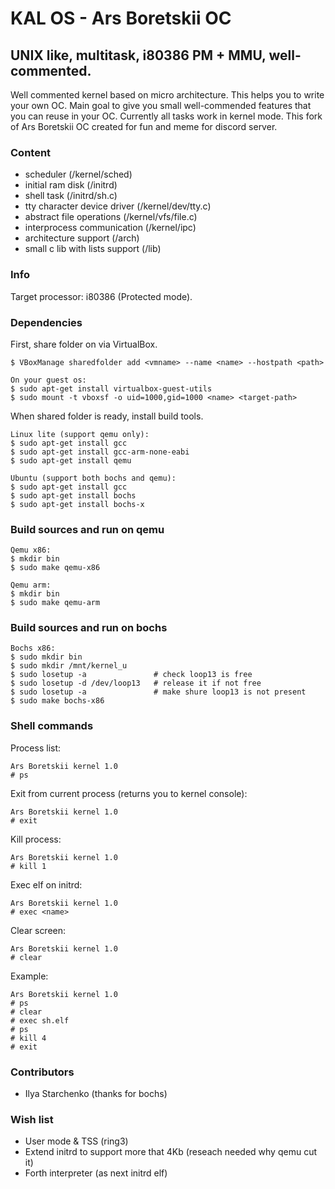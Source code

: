 # KAL OS - Ars Boretskii OC

## UNIX like, multitask, i80386 PM + MMU, well-commented.

Well commented kernel based on micro architecture.
This helps you to write your own OC.
Main goal to give you small well-commended features that you can reuse in your OC.
Currently all tasks work in kernel mode.
This fork of Ars Boretskii OC created for fun and meme for discord server.

### Content

- scheduler (/kernel/sched)
- initial ram disk (/initrd)
- shell task (/initrd/sh.c)
- tty character device driver (/kernel/dev/tty.c)
- abstract file operations (/kernel/vfs/file.c)
- interprocess communication (/kernel/ipc)
- architecture support (/arch)
- small c lib with lists support (/lib)

### Info

Target processor: i80386 (Protected mode).

### Dependencies

First, share folder on via VirtualBox.

```
$ VBoxManage sharedfolder add <vmname> --name <name> --hostpath <path>
```

```
On your guest os:
$ sudo apt-get install virtualbox-guest-utils
$ sudo mount -t vboxsf -o uid=1000,gid=1000 <name> <target-path>
```

When shared folder is ready, install build tools.

```
Linux lite (support qemu only):
$ sudo apt-get install gcc
$ sudo apt-get install gcc-arm-none-eabi
$ sudo apt-get install qemu
```
```
Ubuntu (support both bochs and qemu):
$ sudo apt-get install gcc
$ sudo apt-get install bochs
$ sudo apt-get install bochs-x
```

### Build sources and run on qemu

```
Qemu x86:
$ mkdir bin
$ sudo make qemu-x86
```

```
Qemu arm:
$ mkdir bin
$ sudo make qemu-arm
```

### Build sources and run on bochs

```
Bochs x86:
$ sudo mkdir bin
$ sudo mkdir /mnt/kernel_u
$ sudo losetup -a               # check loop13 is free
$ sudo losetup -d /dev/loop13   # release it if not free
$ sudo losetup -a               # make shure loop13 is not present
$ sudo make bochs-x86
```

### Shell commands

Process list:
```
Ars Boretskii kernel 1.0
# ps
```

Exit from current process (returns you to kernel console):
```
Ars Boretskii kernel 1.0
# exit
```

Kill process:
```
Ars Boretskii kernel 1.0
# kill 1
```

Exec elf on initrd:
```
Ars Boretskii kernel 1.0
# exec <name>
```

Clear screen:
```
Ars Boretskii kernel 1.0
# clear
```

Example:
```
Ars Boretskii kernel 1.0
# ps
# clear
# exec sh.elf
# ps
# kill 4
# exit
```

### Contributors
- Ilya Starchenko (thanks for bochs)

### Wish list

- User mode & TSS (ring3)
- Extend initrd to support more that 4Kb (reseach needed why qemu cut it)
- Forth interpreter (as next initrd elf)
